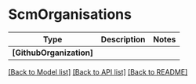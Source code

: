# ScmOrganisations

Type | Description | Notes
------------- | ------------- | -------------
**[GithubOrganization]** |  | 

[[Back to Model list]](../README.md#documentation-for-models) [[Back to API list]](../README.md#documentation-for-api-endpoints) [[Back to README]](../README.md)

